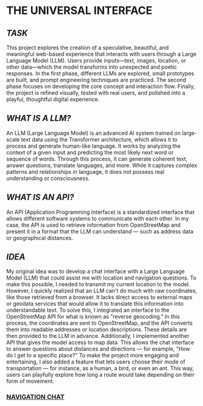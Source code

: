 # THE UNIVERSAL INTERFACE




## *TASK*
This project explores the creation of a speculative, beautiful, and meaningful web-based experience that interacts with users through a Large Language Model (LLM). Users provide inputs—text, images, location, or other data—which the model transforms into unexpected and poetic responses. In the first phase, different LLMs are explored, small prototypes are built, and prompt engineering techniques are practiced. The second phase focuses on developing the core concept and interaction flow. Finally, the project is refined visually, tested with real users, and polished into a playful, thoughtful digital experience.


## *WHAT IS A LLM?*
An LLM (Large Language Model) is an advanced AI system trained on large-scale text data using the Transformer architecture, which allows it to process and generate human-like language. It works by analyzing the context of a given input and predicting the most likely next word or sequence of words. Through this process, it can generate coherent text, answer questions, translate languages, and more. While it captures complex patterns and relationships in language, it does not possess real understanding or consciousness.

## *WHAT IS AN API?*
An API (Application Programming Interface) is a standardized interface that allows different software systems to communicate with each other. In my case, the API is used to retrieve information from OpenStreetMap and present it in a format that the LLM can understand — such as address data or geographical distances.


## *IDEA* 
My original idea was to develop a chat interface with a Large Language Model (LLM) that could assist me with location and navigation questions. To make this possible, I needed to transmit my current location to the model. However, I quickly realized that an LLM can't do much with raw coordinates, like those retrieved from a browser. It lacks direct access to external maps or geodata services that would allow it to translate this information into understandable text.
To solve this, I integrated an interface to the OpenStreetMap API for what is known as "reverse geocoding." In this process, the coordinates are sent to OpenStreetMap, and the API converts them into readable addresses or location descriptions. These details are then provided to the LLM in advance.
Additionally, I implemented another API that gives the model access to map data. This allows the chat interface to answer questions about distances and directions — for example, "How do I get to a specific place?"
To make the project more engaging and entertaining, I also added a feature that lets users choose their mode of transportation — for instance, as a human, a bird, or even an ant. This way, users can playfully explore how long a route would take depending on their form of movement.



### [NAVIGATION CHAT](https://hbk-bs.github.io/text-the-universal-interface-ivohartwig/projects/chat_standort_7.3_handy_osmr_animal_2_loca.2/)

